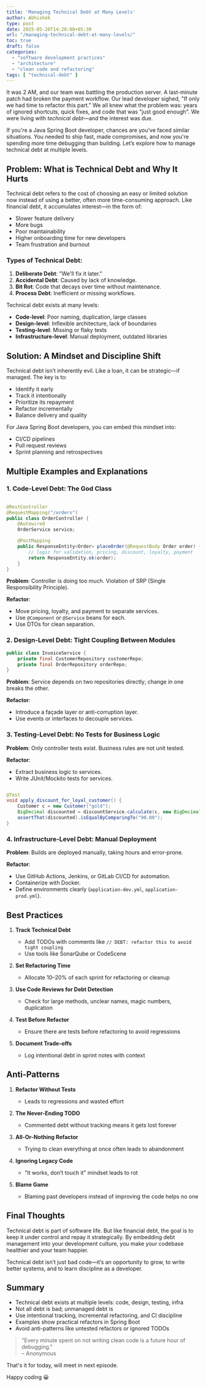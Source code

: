 ```yaml
---
title: 'Managing Technical Debt at Many Levels'
author: Abhishek
type: post
date: 2025-05-26T14:28:08+05:30
url: "/managing-technical-debt-at-many-levels/"
toc: true
draft: false
categories:
  - "software development practices"
  - "architecture"
  - "clean code and refactoring"
tags: [ "technical-debt" ]
---
```


It was 2 AM, and our team was battling the production server. A last-minute patch had broken the payment workflow. Our
lead developer sighed, "If only we had time to refactor this part." We all knew what the problem was: years of ignored
shortcuts, quick fixes, and code that was "just good enough". We were living with *technical debt*—and the interest was
due.

If you're a Java Spring Boot developer, chances are you've faced similar situations. You needed to ship fast, made
compromises, and now you're spending more time debugging than building. Let’s explore how to manage technical debt at
multiple levels.

## Problem: What is Technical Debt and Why It Hurts

Technical debt refers to the cost of choosing an easy or limited solution now instead of using a better, often more
time-consuming approach. Like financial debt, it accumulates interest—in the form of:

* Slower feature delivery
* More bugs
* Poor maintainability
* Higher onboarding time for new developers
* Team frustration and burnout

### Types of Technical Debt:

1. **Deliberate Debt**: "We'll fix it later."
2. **Accidental Debt**: Caused by lack of knowledge.
3. **Bit Rot**: Code that decays over time without maintenance.
4. **Process Debt**: Inefficient or missing workflows.

Technical debt exists at many levels:

* **Code-level**: Poor naming, duplication, large classes
* **Design-level**: Inflexible architecture, lack of boundaries
* **Testing-level**: Missing or flaky tests
* **Infrastructure-level**: Manual deployment, outdated libraries

## Solution: A Mindset and Discipline Shift

Technical debt isn’t inherently evil. Like a loan, it can be strategic—if managed. The key is to:

* Identify it early
* Track it intentionally
* Prioritize its repayment
* Refactor incrementally
* Balance delivery and quality

For Java Spring Boot developers, you can embed this mindset into:

* CI/CD pipelines
* Pull request reviews
* Sprint planning and retrospectives

## Multiple Examples and Explanations

### 1. Code-Level Debt: The God Class

```java

@RestController
@RequestMapping("/orders")
public class OrderController {
    @Autowired
    OrderService service;

    @PostMapping
    public ResponseEntity<Order> placeOrder(@RequestBody Order order) {
        // logic for validation, pricing, discount, loyalty, payment
        return ResponseEntity.ok(order);
    }
}
```

**Problem**: Controller is doing too much. Violation of SRP (Single Responsibility Principle).

**Refactor**:

* Move pricing, loyalty, and payment to separate services.
* Use `@Component` or `@Service` beans for each.
* Use DTOs for clean separation.

### 2. Design-Level Debt: Tight Coupling Between Modules

```java
public class InvoiceService {
    private final CustomerRepository customerRepo;
    private final OrderRepository orderRepo;
}
```

**Problem**: Service depends on two repositories directly; change in one breaks the other.

**Refactor**:

* Introduce a façade layer or anti-corruption layer.
* Use events or interfaces to decouple services.

### 3. Testing-Level Debt: No Tests for Business Logic

**Problem**: Only controller tests exist. Business rules are not unit tested.

**Refactor**:

* Extract business logic to services.
* Write JUnit/Mockito tests for services.

```java

@Test
void apply_discount_for_loyal_customer() {
    Customer c = new Customer("gold");
    BigDecimal discounted = discountService.calculate(c, new BigDecimal("100"));
    assertThat(discounted).isEqualByComparingTo("90.00");
}
```

### 4. Infrastructure-Level Debt: Manual Deployment

**Problem**: Builds are deployed manually, taking hours and error-prone.

**Refactor**:

* Use GitHub Actions, Jenkins, or GitLab CI/CD for automation.
* Containerize with Docker.
* Define environments clearly (`application-dev.yml`, `application-prod.yml`).

## Best Practices

1. **Track Technical Debt**

    * Add TODOs with comments like `// DEBT: refactor this to avoid tight coupling`
    * Use tools like SonarQube or CodeScene

2. **Set Refactoring Time**

    * Allocate 10–20% of each sprint for refactoring or cleanup

3. **Use Code Reviews for Debt Detection**

    * Check for large methods, unclear names, magic numbers, duplication

4. **Test Before Refactor**

    * Ensure there are tests before refactoring to avoid regressions

5. **Document Trade-offs**

    * Log intentional debt in sprint notes with context

## Anti-Patterns

1. **Refactor Without Tests**

    * Leads to regressions and wasted effort

2. **The Never-Ending TODO**

    * Commented debt without tracking means it gets lost forever

3. **All-Or-Nothing Refactor**

    * Trying to clean everything at once often leads to abandonment

4. **Ignoring Legacy Code**

    * "It works, don’t touch it" mindset leads to rot

5. **Blame Game**

    * Blaming past developers instead of improving the code helps no one

## Final Thoughts

Technical debt is part of software life. But like financial debt, the goal is to keep it under control and repay it
strategically. By embedding debt management into your development culture, you make your codebase healthier and your
team happier.

Technical debt isn’t just bad code—it’s an opportunity to grow, to write better systems, and to learn discipline as a
developer.

## Summary

* Technical debt exists at multiple levels: code, design, testing, infra
* Not all debt is bad; unmanaged debt is
* Use intentional tracking, incremental refactoring, and CI discipline
* Examples show practical refactors in Spring Boot
* Avoid anti-patterns like untested refactors or ignored TODOs

> "Every minute spent on not writing clean code is a future hour of debugging."   
> – Anonymous

That's it for today, will meet in next episode.

Happy coding :grinning:
